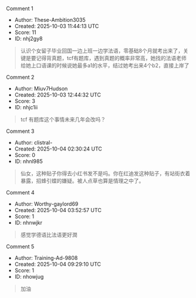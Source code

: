 Comment 1

- Author: These-Ambition3035
- Created: 2025-10-03 11:44:13 UTC
- Score: 11
- ID: nhj2gy8

> 认识个女留子毕业回国一边上班一边学法语，零基础8个月就考出来了，关键是要记得背真题，tcf有题库，遇到真题的概率非常高，她找的法语老师给她上口语课的时候说她最多a1的水平，结过她考出来4个b2，直接上岸了

Comment 2

- Author: Miuv7Hudson
- Created: 2025-10-03 12:44:32 UTC
- Score: 3
- ID: nhjc1ii

> tcf 有题库这个事情未来几年会改吗？

Comment 3

- Author: clistral-
- Created: 2025-10-04 02:30:24 UTC
- Score: 0
- ID: nhnl985

> 仙女，这种贴子你得去小红书发不是吗。你在红迪发这种贴子，有站街衣着暴露，招蜂引蝶的嫌疑。被人点草也算是情理之中了。

Comment 4

- Author: Worthy-gaylord69
- Created: 2025-10-04 03:52:57 UTC
- Score: 1
- ID: nhnwjkr

> 感觉学德语比法语更好潤

Comment 5

- Author: Training-Ad-9808
- Created: 2025-10-04 09:29:10 UTC
- Score: 1
- ID: nhowjug

> 加油
